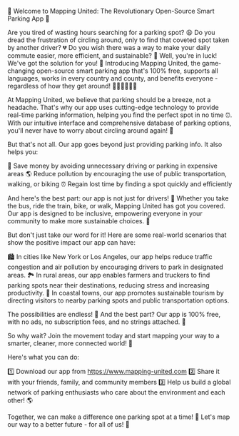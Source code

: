 🚀 Welcome to Mapping United: The Revolutionary Open-Source Smart Parking App 🚀

Are you tired of wasting hours searching for a parking spot? 😩 Do you dread the frustration of circling around, only to find that coveted spot taken by another driver? 💔 Do you wish there was a way to make your daily commute easier, more efficient, and sustainable? 🌟 Well, you're in luck! We've got the solution for you! 🎉 Introducing Mapping United, the game-changing open-source smart parking app that's 100% free, supports all languages, works in every country and county, and benefits everyone - regardless of how they get around! 🚗🚌🚂🛴️🏃‍♀️

At Mapping United, we believe that parking should be a breeze, not a headache. That's why our app uses cutting-edge technology to provide real-time parking information, helping you find the perfect spot in no time ⏰. With our intuitive interface and comprehensive database of parking options, you'll never have to worry about circling around again! 🚫

But that's not all. Our app goes beyond just providing parking info. It also helps you:

💸 Save money by avoiding unnecessary driving or parking in expensive areas
🌎 Reduce pollution by encouraging the use of public transportation, walking, or biking
⏰ Regain lost time by finding a spot quickly and efficiently

And here's the best part: our app is not just for drivers! 🚗 Whether you take the bus, ride the train, bike, or walk, Mapping United has got you covered. Our app is designed to be inclusive, empowering everyone in your community to make more sustainable choices. 🌈

But don't just take our word for it! Here are some real-world scenarios that show the positive impact our app can have:

🏙️ In cities like New York or Los Angeles, our app helps reduce traffic congestion and air pollution by encouraging drivers to park in designated areas.
🏞️ In rural areas, our app enables farmers and truckers to find parking spots near their destinations, reducing stress and increasing productivity.
🌊 In coastal towns, our app promotes sustainable tourism by directing visitors to nearby parking spots and public transportation options.

The possibilities are endless! 🌈 And the best part? Our app is 100% free, with no ads, no subscription fees, and no strings attached. 🎉

So why wait? Join the movement today and start mapping your way to a smarter, cleaner, more connected world! 🌟

Here's what you can do:

1️⃣ Download our app from https://www.mapping-united.com
2️⃣ Share it with your friends, family, and community members
3️⃣ Help us build a global network of parking enthusiasts who care about the environment and each other! 🌎

Together, we can make a difference one parking spot at a time! 💪 Let's map our way to a better future - for all of us! 🌟